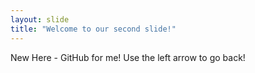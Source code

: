 ```yaml
---
layout: slide
title: "Welcome to our second slide!"
---
```

New Here - GitHub for me!
Use the left arrow to go back!
